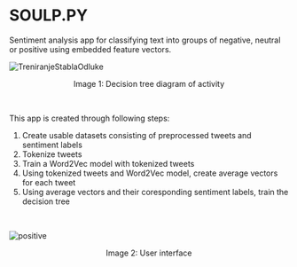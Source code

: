 # SOULP.PY
Sentiment analysis app for classifying text into groups of negative, neutral or positive using embedded feature vectors.

![TreniranjeStablaOdluke](https://user-images.githubusercontent.com/110941477/222780545-525915a1-0cc1-466c-8a09-36180a973b23.png)
<p align="center">
Image 1: Decision tree diagram of activity <br />
</p>
<br />

This app is created through following steps: <br />
1. Create usable datasets consisting of preprocessed tweets and sentiment labels
2. Tokenize tweets <br />
3. Train a Word2Vec model with tokenized tweets <br />
4. Using tokenized tweets and Word2Vec model, create average vectors for each tweet <br />
5. Using average vectors and their coresponding sentiment labels, train the decision tree <br />
<br />

![positive](https://user-images.githubusercontent.com/110941477/222780594-4b78d671-9ed6-4903-bec3-744b377b3991.png)
<p align="center">
Image 2: User interface <br />
</p>
